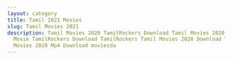 ```yaml
---
layout: category
title: Tamil 2021 Movies
slug: Tamil Movies 2021
description: Tamil Movies 2020 TamilRockers Download Tamil Movies 2020 Tamil
  Movie TamilRockers Download TamilRockers Tamil Movies 2020 Download Tamil
  Movies 2020 Mp4 Download moviesda
---
```


